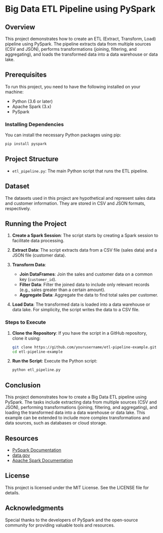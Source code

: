# Big Data ETL Pipeline using PySpark

## Overview

This project demonstrates how to create an ETL (Extract, Transform, Load) pipeline using PySpark. The pipeline extracts data from multiple sources (CSV and JSON), performs transformations (joining, filtering, and aggregating), and loads the transformed data into a data warehouse or data lake.

## Prerequisites

To run this project, you need to have the following installed on your machine:
- Python (3.6 or later)
- Apache Spark (3.x)
- PySpark

### Installing Dependencies

You can install the necessary Python packages using pip:

```bash
pip install pyspark
```

## Project Structure

- `etl_pipeline.py`: The main Python script that runs the ETL pipeline.

## Dataset

The datasets used in this project are hypothetical and represent sales data and customer information. They are stored in CSV and JSON formats, respectively.

## Running the Project

1. **Create a Spark Session**:
   The script starts by creating a Spark session to facilitate data processing.

2. **Extract Data**:
   The script extracts data from a CSV file (sales data) and a JSON file (customer data).

3. **Transform Data**:
   - **Join DataFrames**: Join the sales and customer data on a common key (`customer_id`).
   - **Filter Data**: Filter the joined data to include only relevant records (e.g., sales greater than a certain amount).
   - **Aggregate Data**: Aggregate the data to find total sales per customer.

4. **Load Data**:
   The transformed data is loaded into a data warehouse or data lake. For simplicity, the script writes the data to a CSV file.


### Steps to Execute

1. **Clone the Repository**:
   If you have the script in a GitHub repository, clone it using:
   ```bash
   git clone https://github.com/yourusername/etl-pipeline-example.git
   cd etl-pipeline-example
   ```

2. **Run the Script**:
   Execute the Python script:
   ```bash
   python etl_pipeline.py
   ```

## Conclusion

This project demonstrates how to create a Big Data ETL pipeline using PySpark. The tasks include extracting data from multiple sources (CSV and JSON), performing transformations (joining, filtering, and aggregating), and loading the transformed data into a data warehouse or data lake. This example can be extended to include more complex transformations and data sources, such as databases or cloud storage.

## Resources

- [PySpark Documentation](https://spark.apache.org/docs/latest/api/python/index.html)
- [data.gov](https://www.data.gov/)
- [Apache Spark Documentation](https://spark.apache.org/documentation.html)

## License

This project is licensed under the MIT License. See the LICENSE file for details.

## Acknowledgments

Special thanks to the developers of PySpark and the open-source community for providing valuable tools and resources.
